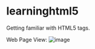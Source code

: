 # learninghtml5
Getting familiar with HTML5 tags.

Web Page View:
![image](https://user-images.githubusercontent.com/64192420/110142811-c1b69400-7e00-11eb-9403-8569a0145e3f.png)
